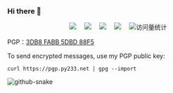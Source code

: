 ### Hi there 👋

  <div align="center">
    <a href="https://py233.net/"><img src="https://img.shields.io/badge/Website-Blog-blue" /></a>&emsp;
    <a href="https://twitter.com/233py/"><img src="https://img.shields.io/badge/Twitter-@233py-blue" /></a>&emsp;
    <a href="https://mastodon.social/@py233/"><img src="https://img.shields.io/badge/Mastodon-@py233-blue" /></a>&emsp;
    <a href="https://t.me/py233/"><img src="https://img.shields.io/badge/Telegram-@py233-blue" /></a>&emsp;
    <img src="https://komarev.com/ghpvc/?username=py233&label=Views&color=0e75b6&style=flat" alt="访问量统计" />
  </div>

PGP：<a href="https://pgp.py233.net/">3DB8 FABB 5DBD 88F5</a>

To send encrypted messages, use my PGP public key:   

`curl https://pgp.py233.net | gpg --import`    

<img alt="github-snake" src="[https://cdn.jsdelivr.net/gh/py233/py233/profile-snake-contrib/github-contribution-grid-snake-dark.svg](https://raw.githubusercontent.com/py233/py233/master/profile-snake-contrib/github-contribution-grid-snake-dark.svg)https://raw.githubusercontent.com/py233/py233/master/profile-snake-contrib/github-contribution-grid-snake-dark.svg" />              


